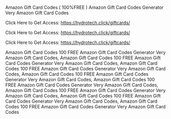 Amazon Gift Card Codes ( 100%FREE ) Amazon Gift Card Codes Generator Very Amazon Gift Card Codes

Click Here to Get Access: https://hydrotech.click/giftcards/

Click Here to Get Access: https://hydrotech.click/giftcards/

Click Here to Get Access: https://hydrotech.click/giftcards/

Amazon Gift Card Codes 100 FREE Amazon Gift Card Codes Generator Very Amazon Gift Card Codes, Amazon Gift Card Codes 100 FREE Amazon Gift Card Codes Generator Very Amazon Gift Card Codes, Amazon Gift Card Codes 100 FREE Amazon Gift Card Codes Generator Very Amazon Gift Card Codes, Amazon Gift Card Codes 100 FREE Amazon Gift Card Codes Generator Very Amazon Gift Card Codes, Amazon Gift Card Codes 100 FREE Amazon Gift Card Codes Generator Very Amazon Gift Card Codes, Amazon Gift Card Codes 100 FREE Amazon Gift Card Codes Generator Very Amazon Gift Card Codes, Amazon Gift Card Codes 100 FREE Amazon Gift Card Codes Generator Very Amazon Gift Card Codes, Amazon Gift Card Codes 100 FREE Amazon Gift Card Codes Generator Very Amazon Gift Card Codes
